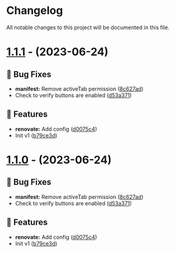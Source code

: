 # Changelog

All notable changes to this project will be documented in this file.

# [1.1.1](https://github.com/favware/cliff-jumper/tree/v1.1.1) - (2023-06-24)

## 🐛 Bug Fixes

- **manifest:** Remove activeTab permission ([8c627ad](https://github.com/favware/cliff-jumper/commit/8c627ad3b9390ff19b1341b54ef5ea27f8ce16d4))
- Check to verify buttons are enabled ([d53a371](https://github.com/favware/cliff-jumper/commit/d53a371dbbdc1b1b085dba3291a1c301daaedd6a))

## 🚀 Features

- **renovate:** Add config ([d0075c4](https://github.com/favware/cliff-jumper/commit/d0075c4eb1bfff4004cccfc2221ba1fe291d1ec5))
- Init v1 ([b79ce3d](https://github.com/favware/cliff-jumper/commit/b79ce3db87acdc6a791dd3630d5e4867f6600b82))

# [1.1.0](https://github.com/favware/cliff-jumper/tree/v1.1.0) - (2023-06-24)

## 🐛 Bug Fixes

- **manifest:** Remove activeTab permission ([8c627ad](https://github.com/favware/cliff-jumper/commit/8c627ad3b9390ff19b1341b54ef5ea27f8ce16d4))
- Check to verify buttons are enabled ([d53a371](https://github.com/favware/cliff-jumper/commit/d53a371dbbdc1b1b085dba3291a1c301daaedd6a))

## 🚀 Features

- **renovate:** Add config ([d0075c4](https://github.com/favware/cliff-jumper/commit/d0075c4eb1bfff4004cccfc2221ba1fe291d1ec5))
- Init v1 ([b79ce3d](https://github.com/favware/cliff-jumper/commit/b79ce3db87acdc6a791dd3630d5e4867f6600b82))


